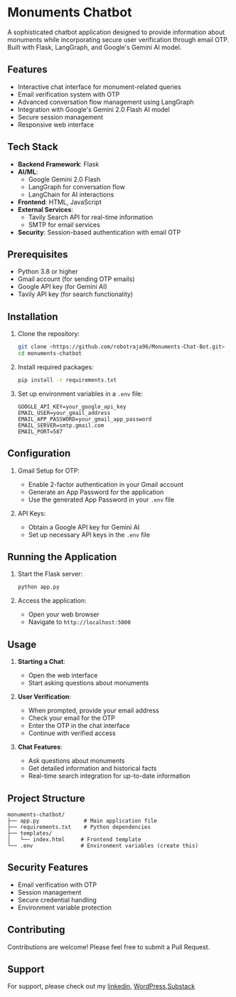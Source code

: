 # Monuments Chatbot

A sophisticated chatbot application designed to provide information about monuments while incorporating secure user verification through email OTP. Built with Flask, LangGraph, and Google's Gemini AI model.

## Features

- Interactive chat interface for monument-related queries
- Email verification system with OTP
- Advanced conversation flow management using LangGraph
- Integration with Google's Gemini 2.0 Flash AI model
- Secure session management
- Responsive web interface

## Tech Stack

- **Backend Framework**: Flask
- **AI/ML**: 
  - Google Gemini 2.0 Flash
  - LangGraph for conversation flow
  - LangChain for AI interactions
- **Frontend**: HTML, JavaScript
- **External Services**:
  - Tavily Search API for real-time information
  - SMTP for email services
- **Security**: Session-based authentication with email OTP

## Prerequisites

- Python 3.8 or higher
- Gmail account (for sending OTP emails)
- Google API key (for Gemini AI)
- Tavily API key (for search functionality)

## Installation

1. Clone the repository:
   ```bash
   git clone <https://github.com/robotraja96/Monuments-Chat-Bot.git>
   cd monuments-chatbot
   ```

2. Install required packages:
   ```bash
   pip install -r requirements.txt
   ```

3. Set up environment variables in a `.env` file:
   ```
   GOOGLE_API_KEY=your_google_api_key
   EMAIL_USER=your_gmail_address
   EMAIL_APP_PASSWORD=your_gmail_app_password
   EMAIL_SERVER=smtp.gmail.com
   EMAIL_PORT=587
   ```

## Configuration

1. Gmail Setup for OTP:
   - Enable 2-factor authentication in your Gmail account
   - Generate an App Password for the application
   - Use the generated App Password in your `.env` file

2. API Keys:
   - Obtain a Google API key for Gemini AI
   - Set up necessary API keys in the `.env` file

## Running the Application

1. Start the Flask server:
   ```bash
   python app.py
   ```

2. Access the application:
   - Open your web browser
   - Navigate to `http://localhost:5000`

## Usage

1. **Starting a Chat**:
   - Open the web interface
   - Start asking questions about monuments

2. **User Verification**:
   - When prompted, provide your email address
   - Check your email for the OTP
   - Enter the OTP in the chat interface
   - Continue with verified access

3. **Chat Features**:
   - Ask questions about monuments
   - Get detailed information and historical facts
   - Real-time search integration for up-to-date information

## Project Structure

```
monuments-chatbot/
├── app.py              # Main application file
├── requirements.txt    # Python dependencies
├── templates/         
│   └── index.html     # Frontend template
└── .env               # Environment variables (create this)
```

## Security Features

- Email verification with OTP
- Session management
- Secure credential handling
- Environment variable protection

## Contributing

Contributions are welcome! Please feel free to submit a Pull Request.


## Support

For support, please check out my [linkedin](https://www.linkedin.com/in/raja-raman-173a082a1/), [WordPress](https://thevicariousview.wordpress.com/),[Substack](https://substack.com/@vicariousviews)